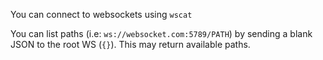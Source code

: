You can connect to websockets using `wscat`

You can list paths (i.e: `ws://websocket.com:5789/PATH`) by sending a blank JSON to the root WS (`{}`). This may return available paths.
